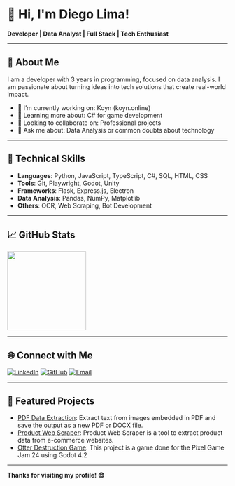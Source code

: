 # 👋 Hi, I'm Diego Lima!

**Developer | Data Analyst | Full Stack | Tech Enthusiast**

---

## 🌟 About Me

I am a developer with 3 years in programming, focused on data analysis. I am passionate about turning ideas into tech solutions that create real-world impact.

- 🔭 I’m currently working on: Koyn (koyn.online)
- 🌱 Learning more about: C# for game development
- 👯 Looking to collaborate on: Professional projects
- 💬 Ask me about: Data Analysis or common doubts about technology

---

## 🚀 Technical Skills

- **Languages**: Python, JavaScript, TypeScript, C#, SQL, HTML, CSS
- **Tools**: Git, Playwright, Godot, Unity
- **Frameworks**: Flask, Express.js, Electron
- **Data Analysis**: Pandas, NumPy, Matplotlib
- **Others**: OCR, Web Scraping, Bot Development

---

## 📈 GitHub Stats

<p align="left">
<img height="180em" src="https://github-readme-stats.vercel.app/api/top-langs/?username=GMDiegoLima&layout=compact&theme=radical" />
</p>

---

## 🌐 Connect with Me

[![LinkedIn](https://img.shields.io/badge/LinkedIn-blue?logo=linkedin)](https://www.linkedin.com/in/3diego-lima/) 
[![GitHub](https://img.shields.io/badge/GitHub-black?logo=github)](https://github.com/GMDiegoLima) 
[![Email](https://img.shields.io/badge/Email-blue?logo=mailboxdotorg)](mailto:diegosalima@outlook.com)

---

## 📂 Featured Projects

- [PDF Data Extraction](https://github.com/GMDiegoLima/pdf-data-extraction): Extract text from images embedded in PDF and save the output as a new PDF or DOCX file.
- [Product Web Scraper](https://github.com/GMDiegoLima/product-web-scraper): Product Web Scraper is a tool to extract product data from e-commerce websites.
- [Otter Destruction Game](https://github.com/GMDiegoLima/PixelGameJam): This project is a game done for the Pixel Game Jam 24 using Godot 4.2

---

**Thanks for visiting my profile! 😊**
